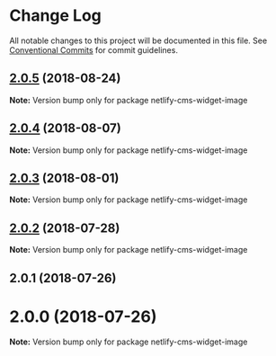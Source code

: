 # Change Log

All notable changes to this project will be documented in this file.
See [Conventional Commits](https://conventionalcommits.org) for commit guidelines.

<a name="2.0.5"></a>
## [2.0.5](https://github.com/netlify/netlify-cms/tree/master/packages/netlify-cms-widget-image/compare/netlify-cms-widget-image@2.0.4...netlify-cms-widget-image@2.0.5) (2018-08-24)




**Note:** Version bump only for package netlify-cms-widget-image

<a name="2.0.4"></a>
## [2.0.4](https://github.com/netlify/netlify-cms/tree/master/packages/netlify-cms-widget-image/compare/netlify-cms-widget-image@2.0.3...netlify-cms-widget-image@2.0.4) (2018-08-07)




**Note:** Version bump only for package netlify-cms-widget-image

<a name="2.0.3"></a>
## [2.0.3](https://github.com/netlify/netlify-cms/tree/master/packages/netlify-cms-widget-image/compare/netlify-cms-widget-image@2.0.2...netlify-cms-widget-image@2.0.3) (2018-08-01)




**Note:** Version bump only for package netlify-cms-widget-image

<a name="2.0.2"></a>
## [2.0.2](https://github.com/netlify/netlify-cms/tree/master/packages/netlify-cms-widget-image/compare/netlify-cms-widget-image@2.0.1...netlify-cms-widget-image@2.0.2) (2018-07-28)




**Note:** Version bump only for package netlify-cms-widget-image

<a name="2.0.1"></a>
## 2.0.1 (2018-07-26)



<a name="2.0.0"></a>
# 2.0.0 (2018-07-26)




**Note:** Version bump only for package netlify-cms-widget-image
